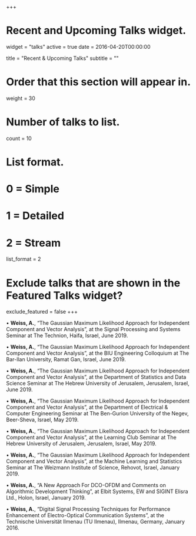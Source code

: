 +++
# Recent and Upcoming Talks widget.
widget = "talks"
active = true
date = 2016-04-20T00:00:00

title = "Recent & Upcoming Talks"
subtitle = ""

# Order that this section will appear in.
weight = 30

# Number of talks to list.
count = 10

# List format.
#   0 = Simple
#   1 = Detailed
#   2 = Stream
list_format = 2

# Exclude talks that are shown in the Featured Talks widget?
exclude_featured = false
+++

•	**Weiss, A.**, “The Gaussian Maximum Likelihood Approach for Independent Component and Vector Analysis”, at the Signal Processing and Systems Seminar at The Technion, Haifa, Israel, June 2019.

•	**Weiss, A.**, “The Gaussian Maximum Likelihood Approach for Independent Component and Vector Analysis”, at the BIU Engineering Colloquium at The Bar-Ilan University, Ramat Gan, Israel, June 2019.

•	**Weiss, A.**, “The Gaussian Maximum Likelihood Approach for Independent Component and Vector Analysis”, at the Department of Statistics and Data Science Seminar at The Hebrew University of Jerusalem, Jerusalem, Israel, June 2019.

•	**Weiss, A.**, “The Gaussian Maximum Likelihood Approach for Independent Component and Vector Analysis”, at the Department of Electrical & Computer Engineering Seminar at The Ben-Gurion University of the Negev, Beer-Sheva, Israel, May 2019.

•	**Weiss, A.**, “The Gaussian Maximum Likelihood Approach for Independent Component and Vector Analysis”, at the Learning Club Seminar at The Hebrew University of Jerusalem, Jerusalem, Israel, May 2019.

•	**Weiss, A.**, “The Gaussian Maximum Likelihood Approach for Independent Component and Vector Analysis”, at the Machine Learning and Statistics Seminar at The Weizmann Institute of Science, Rehovot, Israel, January 2019.

•	**Weiss, A.**, “A New Approach For DCO-OFDM and Comments on Algorithmic Development Thinking”, at Elbit Systems, EW and SIGINT Elisra Ltd., Holon, Israel, January 2019.

•	**Weiss, A.**, “Digital Signal Processing Techniques for Performance Enhancement of Electro-Optical Communication Systems”, at the Technische Universität Ilmenau (TU Ilmenau), Ilmenau, Germany, January 2016.
